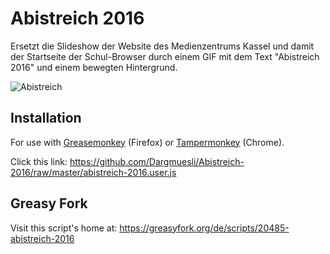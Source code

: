 # Abistreich 2016
Ersetzt die Slideshow der Website des Medienzentrums Kassel und damit der Startseite der Schul-Browser durch einem GIF mit dem Text "Abistreich 2016" und einem bewegten Hintergrund.

![Abistreich](http://jonas-thelemann.de/portfolio/webscripts/abistreich/abistreich.gif)

## Installation
For use with [Greasemonkey](https://addons.mozilla.org/de/firefox/addon/greasemonkey/) (Firefox) or [Tampermonkey](https://chrome.google.com/webstore/detail/tampermonkey/dhdgffkkebhmkfjojejmpbldmpobfkfo) (Chrome).

Click this link: <https://github.com/Dargmuesli/Abistreich-2016/raw/master/abistreich-2016.user.js>

## Greasy Fork
Visit this script's home at: <https://greasyfork.org/de/scripts/20485-abistreich-2016>
